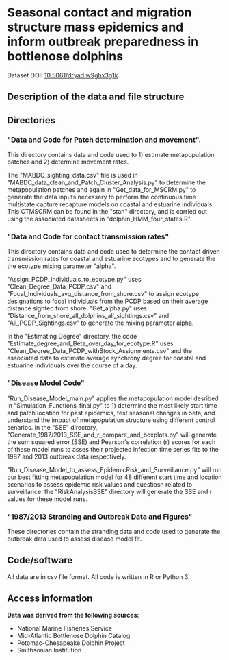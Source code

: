 # Seasonal contact and migration structure mass epidemics and inform outbreak preparedness in bottlenose dolphins

Dataset DOI: [10.5061/dryad.w9ghx3g1k](10.5061/dryad.w9ghx3g1k)

## Description of the data and file structure

## **Directories**

### "Data and Code for Patch determination and movement".&#x20;

This directory contains data and code used to 1) estimate metapopulation patches and 2) determine movement rates.

The "MABDC_sighting_data.csv" file is used in "MABDC_data_clean_and_Patch_Cluster_Analysis.py" to determine the metapopulation patches and again in "Get_data_for_MSCRM.py" to generate the data inputs necessary to perform the continuous time multistate capture recapture models on coastal and estuarine individuals. This CTMSCRM can be found in the "stan" directory, and is carried out using the associated datasheets in "dolphin_HMM_four_states.R".



### "Data and Code for contact transmission rates"

This directory contains data and code used to determine the contact driven transmission rates for coastal and estuarine ecotypes and to generate the the ecotype mixing parameter "alpha".

"Assign_PCDP_individuals_to_ecotype.py" uses "Clean_Degree_Data_PCDP.csv" and "Focal_Individuals_avg_distance_from_shore.csv" to assign ecotype designations to focal individuals from the PCDP based on their average distance sighted from shore. "Get_alpha.py" uses "Distance_from_shore_all_dolphins_all_sightings.csv" and "All_PCDP_Sightings.csv" to generate the mixing parameter alpha.

In the "Estimating Degree" directory, the code "Estimate_degree_and_Beta_over_day_for_ecotype.R" uses "Clean_Degree_Data_PCDP_withStock_Assignments.csv" and the associated data to estimate average synchrony degree for coastal and estuarine individuals over the course of a day.

### "Disease Model Code"

"Run_Disease_Model_main.py" applies the metapopulation model desribed in "Simulation_Functions_final.py" to 1) determine the most likely start time and patch location for past epidemics, test seasonal changes in beta, and understand the impact of metapopulation structure using different control senarios. In the "SSE" directory, "Generate_1987/2013_SSE_and_r_compare_and_boxplots.py" will generate the sum squared error (SSE) and Pearson's correlation (r) scores for each of these model runs to asses their projected infection time series fits to the 1987 and 2013 outbreak data respectively.

"Run_Disease_Model_to_assess_EpidemicRisk_and_Surveillance.py" will run our best fitting metapopulation model for 48 different start time and location scenarios to assess epidemic risk values and questiosn related to surveillance. the "RiskAnalysisSSE" directory will generate the SSE and r values for these model runs.

### "1987/2013 Stranding and Outbreak Data and Figures"

These directories contain the stranding data and code used to generate the outbreak data used to assess disease model fit.



## Code/software

All data are in csv file format. All code is written in R or Python 3.
## Access information

**Data was derived from the following sources:**

* National Marine Fisheries Service
* Mid-Atlantic Bottlenose Dolphin Catalog
* Potomac-Chesapeake Dolphin Project
* Smithsonian Institution
